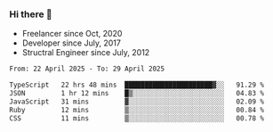 ### Hi there 👋

- Freelancer since Oct, 2020
- Developer since July, 2017
- Structral Engineer since July, 2012

<!--START_SECTION:waka-->

```txt
From: 22 April 2025 - To: 29 April 2025

TypeScript   22 hrs 48 mins  ██████████████████████▓░░   91.29 %
JSON         1 hr 12 mins    █▒░░░░░░░░░░░░░░░░░░░░░░░   04.83 %
JavaScript   31 mins         ▓░░░░░░░░░░░░░░░░░░░░░░░░   02.09 %
Ruby         12 mins         ▒░░░░░░░░░░░░░░░░░░░░░░░░   00.84 %
CSS          11 mins         ▒░░░░░░░░░░░░░░░░░░░░░░░░   00.78 %
```

<!--END_SECTION:waka-->

